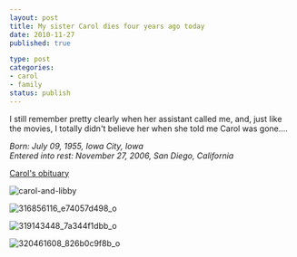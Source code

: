 ```yaml
--- 
layout: post
title: My sister Carol dies four years ago today
date: 2010-11-27
published: true

type: post
categories: 
- carol
- family
status: publish
---
```

I still remember pretty clearly when her assistant called me, and, just like the movies, I totally didn't believe her when she told me Carol was gone....

*Born: July 09, 1955, Iowa City, Iowa  
Entered into rest: November 27, 2006, San Diego, California*

[Carol's obituary](/blog/2006/12/04/carol-anne-eick-july-9-1955-november-27-2006/)

![carol-and-libby](http://media.eick.us/2010/11/2006-04-15-at-14-38-16.jpg)

![316856116_e74057d498_o](http://media.eick.us/2010/11/316856116_e74057d498_o.jpg)

![319143448_7a344f1dbb_o](http://media.eick.us/2010/11/319143448_7a344f1dbb_o.jpg)

![320461608_826b0c9f8b_o](http://media.eick.us/2010/11/320461608_826b0c9f8b_o.jpg)
